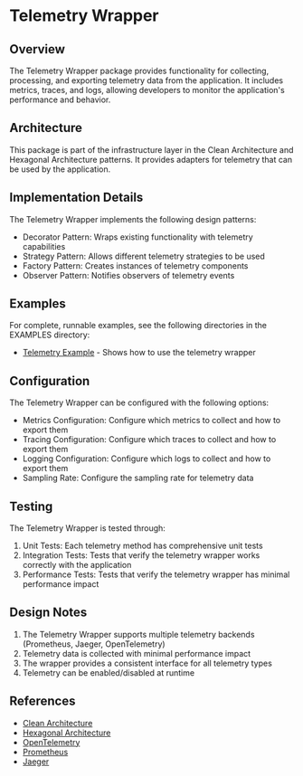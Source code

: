# Telemetry Wrapper

## Overview

The Telemetry Wrapper package provides functionality for collecting, processing, and exporting telemetry data from the application. It includes metrics, traces, and logs, allowing developers to monitor the application's performance and behavior.

## Architecture

This package is part of the infrastructure layer in the Clean Architecture and Hexagonal Architecture patterns. It provides adapters for telemetry that can be used by the application.

## Implementation Details

The Telemetry Wrapper implements the following design patterns:
- Decorator Pattern: Wraps existing functionality with telemetry capabilities
- Strategy Pattern: Allows different telemetry strategies to be used
- Factory Pattern: Creates instances of telemetry components
- Observer Pattern: Notifies observers of telemetry events

## Examples

For complete, runnable examples, see the following directories in the EXAMPLES directory:
- [Telemetry Example](../../../examples/telemetry/README.md) - Shows how to use the telemetry wrapper

## Configuration

The Telemetry Wrapper can be configured with the following options:
- Metrics Configuration: Configure which metrics to collect and how to export them
- Tracing Configuration: Configure which traces to collect and how to export them
- Logging Configuration: Configure which logs to collect and how to export them
- Sampling Rate: Configure the sampling rate for telemetry data

## Testing

The Telemetry Wrapper is tested through:
1. Unit Tests: Each telemetry method has comprehensive unit tests
2. Integration Tests: Tests that verify the telemetry wrapper works correctly with the application
3. Performance Tests: Tests that verify the telemetry wrapper has minimal performance impact

## Design Notes

1. The Telemetry Wrapper supports multiple telemetry backends (Prometheus, Jaeger, OpenTelemetry)
2. Telemetry data is collected with minimal performance impact
3. The wrapper provides a consistent interface for all telemetry types
4. Telemetry can be enabled/disabled at runtime

## References

- [Clean Architecture](https://blog.cleancoder.com/uncle-bob/2012/08/13/the-clean-architecture.html)
- [Hexagonal Architecture](https://alistair.cockburn.us/hexagonal-architecture/)
- [OpenTelemetry](https://opentelemetry.io/)
- [Prometheus](https://prometheus.io/)
- [Jaeger](https://www.jaegertracing.io/)